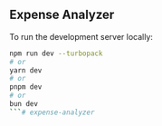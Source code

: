 ## Expense Analyzer

To run the development server locally:

```bash
npm run dev --turbopack
# or
yarn dev
# or
pnpm dev
# or
bun dev
```# expense-analyzer
